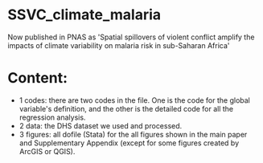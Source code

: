 # SSVC_climate_malaria
Now published in PNAS as 'Spatial spillovers of violent conflict amplify the impacts of climate variability on malaria risk in sub-Saharan Africa'

# Content:
 - 1 codes: there are two codes in the file. One is the code for the global variable's definition, and the other is the detailed code for all the regression analysis. 
 - 2 data: the DHS dataset we used and processed.
 - 3 figures: all dofile (Stata) for the all figures shown in the main paper and Supplementary Appendix (except for some figures created by ArcGIS or QGIS).
